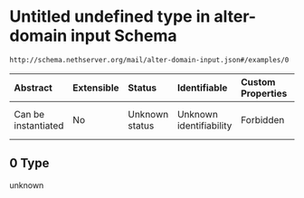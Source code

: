 # Untitled undefined type in alter-domain input Schema

```txt
http://schema.nethserver.org/mail/alter-domain-input.json#/examples/0
```



| Abstract            | Extensible | Status         | Identifiable            | Custom Properties | Additional Properties | Access Restrictions | Defined In                                                                       |
| :------------------ | :--------- | :------------- | :---------------------- | :---------------- | :-------------------- | :------------------ | :------------------------------------------------------------------------------- |
| Can be instantiated | No         | Unknown status | Unknown identifiability | Forbidden         | Allowed               | none                | [alter-domain-input.json\*](mail/alter-domain-input.json "open original schema") |

## 0 Type

unknown
